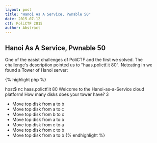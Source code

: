 ```yaml
---
layout: post
title: "Hanoi As A Service, Pwnable 50"
date: 2015-07-12
ctf: PoliCTF 2015
author: Abstract
---
```


## Hanoi As A Service, Pwnable 50

One of the easist challenges of PoliCTF and the first we solved. The challenge's description pointed us to "haas.polictf.it 80". Netcating in we found a Tower of Hanoi server:

{% highlight php %}

host$ nc haas.polictf.it 80
Welcome to the Hanoi-as-a-Service cloud platform!
How many disks does your tower have?
3
* Move top disk from a to b
* Move top disk from a to c
* Move top disk from b to c
* Move top disk from a to b
* Move top disk from c to a
* Move top disk from c to b
* Move top disk from a to b
{% endhighlight %}
